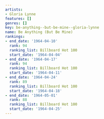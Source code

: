 ```yaml
---
artists:
- Gloria Lynne
features: []
genres: []
key: be-anything--but-be-mine--gloria-lynne
name: Be Anything (But Be Mine)
rankings:
- end_date: '1964-04-10'
  rank: 94
  ranking_list: Billboard Hot 100
  start_date: '1964-04-04'
- end_date: '1964-04-17'
  rank: 94
  ranking_list: Billboard Hot 100
  start_date: '1964-04-11'
- end_date: '1964-04-24'
  rank: 89
  ranking_list: Billboard Hot 100
  start_date: '1964-04-18'
- end_date: '1964-05-01'
  rank: 88
  ranking_list: Billboard Hot 100
  start_date: '1964-04-25'
---
```


